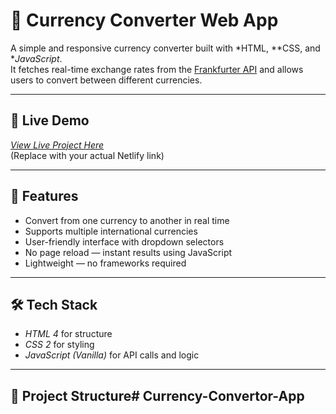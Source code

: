 # 💱 Currency Converter Web App

A simple and responsive currency converter built with *HTML, **CSS, and **JavaScript*.  
It fetches real-time exchange rates from the [Frankfurter API](https://www.frankfurter.app/) and allows users to convert between different currencies.

---

## 🚀 Live Demo
[*View Live Project Here*](https://your-netlify-site-name.netlify.app)  
(Replace with your actual Netlify link)

---

## 📌 Features
- Convert from one currency to another in real time
- Supports multiple international currencies
- User-friendly interface with dropdown selectors
- No page reload — instant results using JavaScript
- Lightweight — no frameworks required

---

## 🛠 Tech Stack
- *HTML 4* for structure  
- *CSS 2* for styling  
- *JavaScript (Vanilla)* for API calls and logic  

---

## 📂 Project Structure# Currency-Convertor-App
